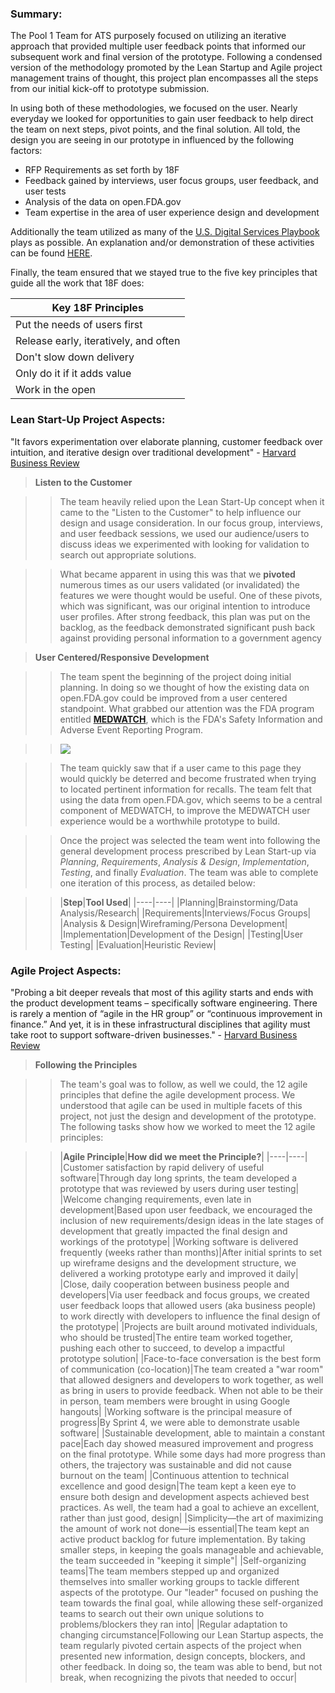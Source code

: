 ### **Summary:** 
The Pool 1 Team for ATS purposely focused on utilizing an iterative approach that provided multiple user feedback points that informed our subsequent work and final version of the prototype.  Following a condensed version of the methodology promoted by the Lean Startup and Agile project management trains of thought, this project plan encompasses all the steps from our initial kick-off to prototype submission.

In using both of these methodologies, we focused on the user.  Nearly everyday we looked for opportunities to gain user feedback to help direct the team on next steps, pivot points, and the final solution.  All told, the design you are seeing in our prototype in influenced by the following factors:

* RFP Requirements as set forth by 18F
* Feedback gained by interviews, user focus groups, user feedback, and user tests
* Analysis of the data on open.FDA.gov
* Team expertise in the area of user experience design and development

Additionally the team utilized as many of the [U.S. Digital Services Playbook](https://playbook.cio.gov/) plays as possible.  An explanation and/or demonstration of these activities can be found [HERE](https://github.com/atsid/18f-RFQ993471-POOL1/wiki/1.-U.S.-Digital-Services-Playbook-Understanding).

Finally, the team ensured that we stayed true to the five key principles that guide all the work that 18F does:

|Key 18F Principles|
|----|
|Put the needs of users first|
|Release early, iteratively, and often|
|Don't slow down delivery|
|Only do it if it adds value|
|Work in the open|


### **Lean Start-Up Project Aspects:**

"It favors experimentation over elaborate planning, customer feedback over intuition, and iterative design over traditional development" -  [Harvard Business Review](https://hbr.org/2013/05/why-the-lean-start-up-changes-everything)

>**Listen to the Customer**

>>The team heavily relied upon the Lean Start-Up concept when it came to the "Listen to the Customer" to help influence our design and usage consideration.  In our focus group, interviews, and user feedback sessions, we used our audience/users to discuss ideas we experimented with looking for validation to search out appropriate solutions.

>>What became apparent in using this was that we **pivoted** numerous times as our users validated (or invalidated) the features we were thought would be useful.  One of these pivots, which was significant, was our original intention to introduce user profiles.  After strong feedback, this plan was put on the backlog, as the feedback demonstrated significant push back against providing personal information to a government agency

>**User Centered/Responsive Development**

>>The team spent the beginning of the project doing initial planning.  In doing so we thought of how the existing data on open.FDA.gov could be improved from a user centered standpoint.  What grabbed our attention  was the  FDA program entitled **[MEDWATCH](http://www.fda.gov/Safety/MedWatch/)**, which is the FDA's Safety Information and Adverse Event Reporting Program.

>>![](http://www.fda.gov/ucm/groups/fdagov-public/documents/image/ucm052224.gif)

>>The team quickly saw that if a user came to this page they would quickly be deterred and become frustrated when trying to located pertinent information for recalls.  The team felt that using the data from open.FDA.gov, which seems to be a central component of MEDWATCH, to improve the MEDWATCH user experience would be a worthwhile prototype to build.

>>Once the project was selected the team went into following the general development process prescribed by Lean Start-up via _Planning_, _Requirements_, _Analysis & Design_, _Implementation_, _Testing_, and finally _Evaluation_.  The team was able to complete one iteration of this process, as detailed below:

>>|**Step**|**Tool Used**|
|----|----|
|Planning|Brainstorming/Data Analysis/Research|
|Requirements|Interviews/Focus Groups|
|Analysis & Design|Wireframing/Persona Development|
|Implementation|Development of the Design|
|Testing|User Testing|
|Evaluation|Heuristic Review|

### **Agile Project Aspects:**

"Probing a bit deeper reveals that most of this agility starts and ends with the product development teams – specifically software engineering. There is rarely a mention of “agile in the HR group” or “continuous improvement in finance.” And yet, it is in these infrastructural disciplines that agility must take root to support software-driven businesses." - [Harvard Business Review](https://hbr.org/2014/11/bring-agile-to-the-whole-organization)

>**Following the Principles**

>>The team's goal was to follow, as well we could, the 12 agile principles that define the agile development process.  We understood that agile can be used in multiple facets of this project, not just the design and development of the prototype.  The following tasks show how we worked to meet the 12 agile principles:

>>|**Agile Principle**|**How did we meet the Principle?**|
|----|----|
|Customer satisfaction by rapid delivery of useful software|Through day long sprints, the team developed a prototype that was reviewed by users during user testing|
|Welcome changing requirements, even late in development|Based upon user feedback, we encouraged the inclusion of new requirements/design ideas in the late stages of development that greatly impacted the final design and workings of the prototype|
|Working software is delivered frequently (weeks rather than months)|After initial sprints to set up wireframe designs and the development structure, we delivered a working prototype early and improved it daily|
|Close, daily cooperation between business people and developers|Via user feedback and focus groups, we created user feedback loops that allowed users (aka business people) to work directly with developers to influence the final design of the prototype|
|Projects are built around motivated individuals, who should be trusted|The entire team worked together, pushing each other to succeed, to develop a impactful prototype solution|
|Face-to-face conversation is the best form of communication (co-location)|The team created a "war room" that allowed designers and developers to work together, as well as bring in users to provide feedback.  When not able to be their in person, team members were brought in using Google hangouts|
|Working software is the principal measure of progress|By Sprint 4, we were able to demonstrate usable software|
|Sustainable development, able to maintain a constant pace|Each day showed measured improvement and progress on the final prototype.  While some days had more progress than others, the trajectory was sustainable and did not cause burnout on the team|
|Continuous attention to technical excellence and good design|The team kept a keen eye to ensure both design and development aspects achieved best practices.  As well, the team had a goal to achieve an excellent, rather than just good, design|
|Simplicity—the art of maximizing the amount of work not done—is essential|The team kept an active product backlog for future implementation.  By taking smaller steps, in keeping the goals manageable and achievable, the team succeeded in "keeping it simple"|
|Self-organizing teams|The team members stepped up and organized themselves into smaller working groups to tackle different aspects of the prototype.  Our "leader" focused on pushing the team towards the final goal, while allowing these self-organized teams to search out their own unique solutions to problems/blockers they ran into|
|Regular adaptation to changing circumstance|Following our Lean Startup aspects, the team regularly pivoted certain aspects of the project when presented new information, design concepts, blockers, and other feedback.  In doing so, the team was able to bend, but not break, when recognizing the pivots that needed to occur|
